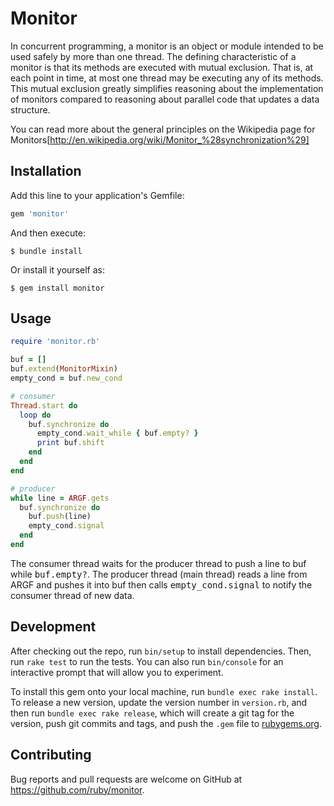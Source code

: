 # Monitor

In concurrent programming, a monitor is an object or module intended to be
used safely by more than one thread.  The defining characteristic of a
monitor is that its methods are executed with mutual exclusion.  That is, at
each point in time, at most one thread may be executing any of its methods.
This mutual exclusion greatly simplifies reasoning about the implementation
of monitors compared to reasoning about parallel code that updates a data
structure.

You can read more about the general principles on the Wikipedia page for
Monitors[http://en.wikipedia.org/wiki/Monitor_%28synchronization%29]

## Installation

Add this line to your application's Gemfile:

```ruby
gem 'monitor'
```

And then execute:

    $ bundle install

Or install it yourself as:

    $ gem install monitor

## Usage

```ruby
require 'monitor.rb'

buf = []
buf.extend(MonitorMixin)
empty_cond = buf.new_cond

# consumer
Thread.start do
  loop do
    buf.synchronize do
      empty_cond.wait_while { buf.empty? }
      print buf.shift
    end
  end
end

# producer
while line = ARGF.gets
  buf.synchronize do
    buf.push(line)
    empty_cond.signal
  end
end
```

The consumer thread waits for the producer thread to push a line to buf
while <tt>buf.empty?</tt>.  The producer thread (main thread) reads a
line from ARGF and pushes it into buf then calls <tt>empty_cond.signal</tt>
to notify the consumer thread of new data.

## Development

After checking out the repo, run `bin/setup` to install dependencies. Then, run `rake test` to run the tests. You can also run `bin/console` for an interactive prompt that will allow you to experiment.

To install this gem onto your local machine, run `bundle exec rake install`. To release a new version, update the version number in `version.rb`, and then run `bundle exec rake release`, which will create a git tag for the version, push git commits and tags, and push the `.gem` file to [rubygems.org](https://rubygems.org).

## Contributing

Bug reports and pull requests are welcome on GitHub at https://github.com/ruby/monitor.

